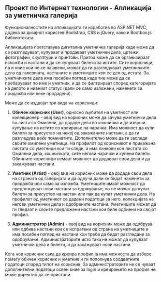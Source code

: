 <h2><b>Проект по Интернет технологии - Апликација за уметничка галерија</b></h2>

Функционалностите на апликацијата ги изработив во ASP.NET MVC, додека за дизајнот користев Bootstrap, CSS и jQuery, како и Bootbox.js библиотеката.

Апликацијата претставува дигитална уметничка галерија каде може да се разгледуваат, купуваат и продаваат уметнички дела, цртежи, фотографии, скулптури и принтови. Притоа може да се организираат изложби и настани и да се купуваат билети за истите. Сите корисници, па и оние кои не се најавени, можат да ги разгледуваат уметничките дела од галеријата, настаните и уметниците кои се дел од истата. За уметничките дела има посебен поглед каде тие може да се пребаруваат по име и уметник, и да се филтрираат според категоријата на делото и нивниот статус (дали се само изложени, наменети за продажба или веќе продадени).

Може да се издвојат три вида на корисници:
1. <b>Обичен корисник (User)</b>, односно љубител на уметност или колекционер - овој вид на корисник може да зачува уметнички дела во листа со Омилени, да додаде дела во кошничка и да изврши купување на истите со креирање на нарачка. Има можност да купи билети за присуство на некој од закажаните настани, а да ги разгледува веќе поминатите. Дополнително може да ги заследи своите омилени уметници. На профилот од корисникот е прикажана листата со уметници кои ги следи, а има линкови кон листата со Омилени дела, кошничката, сите негови нарачки и купени билети. Обичните корисници немаат можност да додаваат свои дела и да закажуваат настани.

2. <b>Уметник (Artist)</b> - овој вид на корисник може да додаде свои дела на страната од галеријата и да одлучи дали ќе бидат наменети за продажба или само за изложба. Уметниците имаат можност да предложуваат нови настани за одржување, но не можат да купат билети за присуство на настан или пак да купат уметнички дела. На профилот од уметникот се дадени податоци за него, колекцијата на негови уметнички дела и одобрените настани. Уметниците можат да ги гледаат и своите предложени настани кои биле одбиени на својот профил.

3. <b>Администратор (Admin)</b> - овој вид на корисник може да одобрува или одбива настани кои се испратени од страна на уметниците и има посебен поглед на настани кои треба да бидат разгледани за одобрување. Администраторите исто така не можат да купуваат уметнички дела и билети, и да закажуваат нови настани.

Кога нов корисник сака да креира профил ја има можноста да избере помеѓу обичен корисник и уметник и ги пополнува соодветните податоци според типот на корисник. За администраторите не се чуваат дополнителни податоци освен оние за login и креирањето на профил не може директно да се пристапи.
